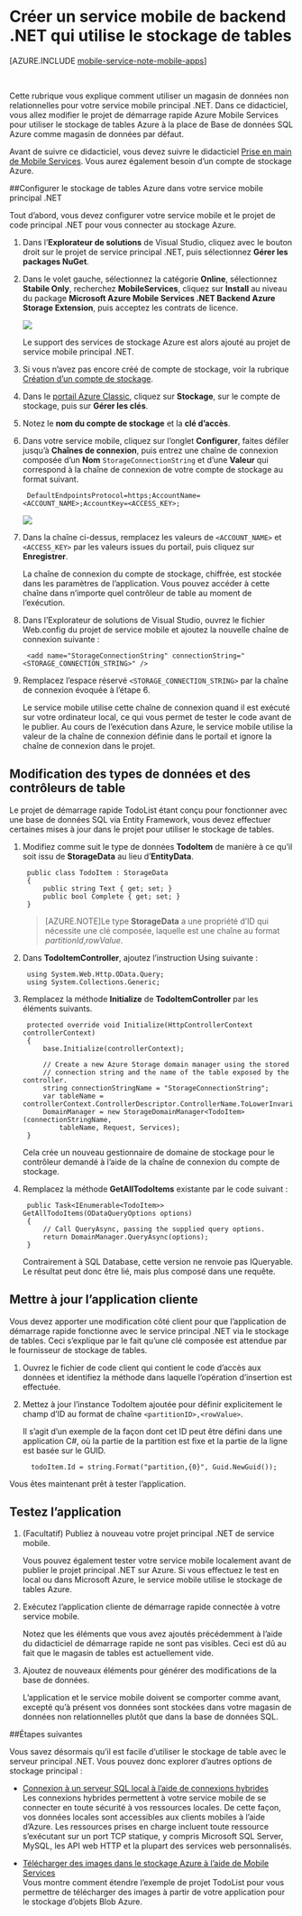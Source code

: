 <properties
	pageTitle="Créer un service mobile de backend .NET qui utilise le stockage de tables | Azure Mobile Services"
	description="Découvrez comment utiliser le stockage de tables Azure avec votre service mobile principal .NET."
	services="mobile-services"
	documentationCenter=""
	authors="ggailey777"
	manager="dwrede"
	editor=""/>

<tags
	ms.service="mobile-services"
	ms.workload="mobile"
	ms.tgt_pltfrm="na"
	ms.devlang="multiple"
	ms.topic="article"
	ms.date="12/11/2015"
	ms.author="glenga"/>

# Créer un service mobile de backend .NET qui utilise le stockage de tables

[AZURE.INCLUDE [mobile-service-note-mobile-apps](../../includes/mobile-services-note-mobile-apps.md)]

&nbsp;


Cette rubrique vous explique comment utiliser un magasin de données non relationnelles pour votre service mobile principal .NET. Dans ce didacticiel, vous allez modifier le projet de démarrage rapide Azure Mobile Services pour utiliser le stockage de tables Azure à la place de Base de données SQL Azure comme magasin de données par défaut.

Avant de suivre ce didacticiel, vous devez suivre le didacticiel [Prise en main de Mobile Services]. Vous aurez également besoin d’un compte de stockage Azure.

##Configurer le stockage de tables Azure dans votre service mobile principal .NET

Tout d’abord, vous devez configurer votre service mobile et le projet de code principal .NET pour vous connecter au stockage Azure.

1. Dans l’**Explorateur de solutions** de Visual Studio, cliquez avec le bouton droit sur le projet de service principal .NET, puis sélectionnez **Gérer les packages NuGet**.

2. Dans le volet gauche, sélectionnez la catégorie **Online**, sélectionnez **Stabile Only**, recherchez **MobileServices**, cliquez sur **Install** au niveau du package **Microsoft Azure Mobile Services .NET Backend Azure Storage Extension**, puis acceptez les contrats de licence.

  	![](./media/mobile-services-dotnet-backend-store-data-table-storage/mobile-add-storage-nuget-package-dotnet.png)

  	Le support des services de stockage Azure est alors ajouté au projet de service mobile principal .NET.

3. Si vous n’avez pas encore créé de compte de stockage, voir la rubrique [Création d’un compte de stockage](../storage-create-storage-account.md).

4. Dans le [portail Azure Classic], cliquez sur **Stockage**, sur le compte de stockage, puis sur **Gérer les clés**.

5. Notez le **nom du compte de stockage** et la **clé d’accès**.

6. Dans votre service mobile, cliquez sur l’onglet **Configurer**, faites défiler jusqu’à **Chaînes de connexion**, puis entrez une chaîne de connexion composée d’un **Nom** `StorageConnectionString` et d’une **Valeur** qui correspond à la chaîne de connexion de votre compte de stockage au format suivant.

		DefaultEndpointsProtocol=https;AccountName=<ACCOUNT_NAME>;AccountKey=<ACCESS_KEY>;

	![](./media/mobile-services-dotnet-backend-store-data-table-storage/mobile-blob-storage-app-settings.png)

7. Dans la chaîne ci-dessus, remplacez les valeurs de `<ACCOUNT_NAME>` et `<ACCESS_KEY>` par les valeurs issues du portail, puis cliquez sur **Enregistrer**.

	La chaîne de connexion du compte de stockage, chiffrée, est stockée dans les paramètres de l’application. Vous pouvez accéder à cette chaîne dans n’importe quel contrôleur de table au moment de l’exécution.

8. Dans l’Explorateur de solutions de Visual Studio, ouvrez le fichier Web.config du projet de service mobile et ajoutez la nouvelle chaîne de connexion suivante :

		<add name="StorageConnectionString" connectionString="<STORAGE_CONNECTION_STRING>" />

9. Remplacez l’espace réservé `<STORAGE_CONNECTION_STRING>` par la chaîne de connexion évoquée à l’étape 6.

	Le service mobile utilise cette chaîne de connexion quand il est exécuté sur votre ordinateur local, ce qui vous permet de tester le code avant de le publier. Au cours de l’exécution dans Azure, le service mobile utilise la valeur de la chaîne de connexion définie dans le portail et ignore la chaîne de connexion dans le projet.

## <a name="modify-service"></a>Modification des types de données et des contrôleurs de table

Le projet de démarrage rapide TodoList étant conçu pour fonctionner avec une base de données SQL via Entity Framework, vous devez effectuer certaines mises à jour dans le projet pour utiliser le stockage de tables.

1. Modifiez comme suit le type de données **TodoItem** de manière à ce qu’il soit issu de **StorageData** au lieu d’**EntityData**.

	    public class TodoItem : StorageData
	    {
	        public string Text { get; set; }
	        public bool Complete { get; set; }
	    }

	>[AZURE.NOTE]Le type **StorageData** a une propriété d’ID qui nécessite une clé composée, laquelle est une chaîne au format *partitionId*,*rowValue*.

2. Dans **TodoItemController**, ajoutez l’instruction Using suivante :

		using System.Web.Http.OData.Query;
		using System.Collections.Generic;

3. Remplacez la méthode **Initialize** de **TodoItemController** par les éléments suivants.

        protected override void Initialize(HttpControllerContext controllerContext)
        {
            base.Initialize(controllerContext);

            // Create a new Azure Storage domain manager using the stored
            // connection string and the name of the table exposed by the controller.
            string connectionStringName = "StorageConnectionString";
            var tableName = controllerContext.ControllerDescriptor.ControllerName.ToLowerInvariant();
            DomainManager = new StorageDomainManager<TodoItem>(connectionStringName,
                tableName, Request, Services);
        }

	Cela crée un nouveau gestionnaire de domaine de stockage pour le contrôleur demandé à l’aide de la chaîne de connexion du compte de stockage.

3. Remplacez la méthode **GetAllTodoItems** existante par le code suivant :

		public Task<IEnumerable<TodoItem>> GetAllTodoItems(ODataQueryOptions options)
        {
            // Call QueryAsync, passing the supplied query options.
            return DomainManager.QueryAsync(options);
        }

	Contrairement à SQL Database, cette version ne renvoie pas IQueryable<TEntity>. Le résultat peut donc être lié, mais plus composé dans une requête.

## Mettre à jour l’application cliente

Vous devez apporter une modification côté client pour que l’application de démarrage rapide fonctionne avec le service principal .NET via le stockage de tables. Ceci s’explique par le fait qu’une clé composée est attendue par le fournisseur de stockage de tables.

1. Ouvrez le fichier de code client qui contient le code d’accès aux données et identifiez la méthode dans laquelle l’opération d’insertion est effectuée.

2. Mettez à jour l’instance TodoItem ajoutée pour définir explicitement le champ d’ID au format de chaîne `<partitionID>,<rowValue>`.

	Il s’agit d’un exemple de la façon dont cet ID peut être défini dans une application C#, où la partie de la partition est fixe et la partie de la ligne est basée sur le GUID.

		 todoItem.Id = string.Format("partition,{0}", Guid.NewGuid());

Vous êtes maintenant prêt à tester l’application.

## <a name="test-application"></a>Testez l’application

1. (Facultatif) Publiez à nouveau votre projet principal .NET de service mobile.

	Vous pouvez également tester votre service mobile localement avant de publier le projet principal .NET sur Azure. Si vous effectuez le test en local ou dans Microsoft Azure, le service mobile utilise le stockage de tables Azure.

4. Exécutez l’application cliente de démarrage rapide connectée à votre service mobile.

	Notez que les éléments que vous avez ajoutés précédemment à l’aide du didacticiel de démarrage rapide ne sont pas visibles. Ceci est dû au fait que le magasin de tables est actuellement vide.

5. Ajoutez de nouveaux éléments pour générer des modifications de la base de données.

	L’application et le service mobile doivent se comporter comme avant, excepté qu’à présent vos données sont stockées dans votre magasin de données non relationnelles plutôt que dans la base de données SQL.

##Étapes suivantes

Vous savez désormais qu’il est facile d’utiliser le stockage de table avec le serveur principal .NET. Vous pouvez donc explorer d’autres options de stockage principal :

+ [Connexion à un serveur SQL local à l’aide de connexions hybrides](mobile-services-dotnet-backend-hybrid-connections-get-started.md)</br> Les connexions hybrides permettent à votre service mobile de se connecter en toute sécurité à vos ressources locales. De cette façon, vos données locales sont accessibles aux clients mobiles à l’aide d’Azure. Les ressources prises en charge incluent toute ressource s’exécutant sur un port TCP statique, y compris Microsoft SQL Server, MySQL, les API web HTTP et la plupart des services web personnalisés.

+ [Télécharger des images dans le stockage Azure à l’aide de Mobile Services](mobile-services-dotnet-backend-windows-store-dotnet-upload-data-blob-storage.md)</br>Vous montre comment étendre l’exemple de projet TodoList pour vous permettre de télécharger des images à partir de votre application pour le stockage d’objets Blob Azure.

<!-- Anchors. -->
[Create a non-relational store]: #create-store
[Modify data and controllers]: #modify-service
[Test the application]: #test-application


<!-- Images. -->


<!-- URLs. -->
[Prise en main de Mobile Services]: mobile-services-dotnet-backend-windows-store-dotnet-get-started.md
[portail Azure Classic]: https://manage.windowsazure.com/
[What is the Table Service]: ../storage-dotnet-how-to-use-tables.md#what-is
[MongoLab Add-on Page]: /gallery/store/mongolab/mongolab

<!---HONumber=AcomDC_1217_2015-->